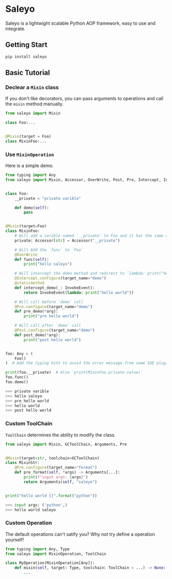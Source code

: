 # Saleyo

Saleyo is a lightwight scalable Python AOP framework, easy to use and integrate.

## Getting Start

```sh
pip install saleyo
```

## Basic Tutorial

### Declear a `Mixin` class

If you don't like decorators, you can pass arguments to operations and call the `mixin` method manually.

```python
from saleyo import Mixin

class Foo:...


@Mixin(target = Foo)
class MixinFoo:...
```

### Use `MixinOperation`

Here is a simple demo.

```python
from typing import Any
from saleyo import Mixin, Accessor, OverWrite, Post, Pre, Intercept, InvokeEvent


class Foo:
    __private = "private varible"

    def demo(self):
        pass


@Mixin(target=Foo)
class MixinFoo:
    # Will add a varible named `__private` to Foo and it has the same address with `_Foo__private`
    private: Accessor[str] = Accessor("__private")

    # Will Add the `func` to `Foo`
    @OverWrite
    def func(self):
        print("hello saleyo")

    # Will intercept the demo method and redirect to `lambda: print("hello world")`
    @Intercept.configure(target_name="demo")
    @staticmethod
    def intercept_demo(_: InvokeEvent):
        return InvokeEvent(lambda: print("hello world"))

    # Will call before `demo` call
    @Pre.configure(target_name="demo")
    def pre_demo(*arg):
        print("pre hello world")

    # Will call after `demo` call
    @Post.configure(target_name="demo")
    def post_demo(*arg):
        print("post hello world")


foo: Any = (
    Foo()
)  # Add the typing hint to avoid the error message from some IDE plugins.

print(foo.__private)  # Also `print(MixinFoo.private.value)`
foo.func()
foo.demo()

>>> private varible
>>> hello saleyo
>>> pre hello world
>>> hello world
>>> post hello world
```

### Custom ToolChain

`ToolChain` determines the ability to modify the class.

```python
from saleyo import Mixin, GCToolChain, Arguments, Pre


@Mixin(target=str, toolchain=GCToolChain)
class MixinStr:
    @Pre.configure(target_name="format")
    def pre_format(self, *args) -> Arguments[...]:
        print(f"input args: {args}")
        return Arguments(self, "saleyo")


print("hello world {}".format("python"))

>>> input args: ('python',)
>>> hello world saleyo
```


### Custom Operation

The default operations can't satify you? Why not try define a operation yourself!

```python
from typing import Any, Type
from saleyo import MixinOperation, ToolChain

class MyOperation(MixinOperation[Any]):
    def mixin(self, target: Type, toolchain: ToolChain = ...) -> None:
        ...
```

